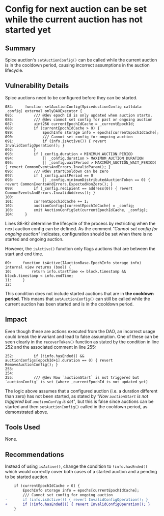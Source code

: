 # Config for next auction can be set while the current auction has not started yet

## Summary

Spice auction's `setAuctionConfig()` can be called while the current auction is in the cooldown period, causing incorrect assumptions in the auction lifecycle.

## Vulnerability Details

Spice auctions need to be configured before they can be started.

```solidity
084:     function setAuctionConfig(SpiceAuctionConfig calldata _config) external onlyDAOExecutor {
085:         /// @dev epoch Id is only updated when auction starts. 
086:         /// @dev cannot set config for past or ongoing auction
087:         uint256 currentEpochIdCache = _currentEpochId;
088:         if (currentEpochIdCache > 0) {
089:             EpochInfo storage info = epochs[currentEpochIdCache];
090:             /// Cannot set config for ongoing auction
091:             if (info.isActive()) { revert InvalidConfigOperation(); }
092:         }
093:         if (_config.duration < MINIMUM_AUCTION_PERIOD 
094:             || _config.duration > MAXIMUM_AUCTION_DURATION
095:             || _config.waitPeriod > MAXIMUM_AUCTION_WAIT_PERIOD) { revert CommonEventsAndErrors.InvalidParam(); }
096:         /// @dev startCooldown can be zero
097:         if (_config.waitPeriod == 0
098:             || _config.minimumDistributedAuctionToken == 0) { revert CommonEventsAndErrors.ExpectedNonZero(); }
099:         if (_config.recipient == address(0)) { revert CommonEventsAndErrors.InvalidAddress(); }
100: 
101:         currentEpochIdCache += 1;
102:         auctionConfigs[currentEpochIdCache] = _config;
103:         emit AuctionConfigSet(currentEpochIdCache, _config);
104:     }
```

Lines 88-92 determine the lifecycle of the process by restricting when the next auction config can be defined. As the comment _"Cannot set config for ongoing auction"_ indicates, configuration should be set when there is no started and ongoing auction.

However, the `isActive()` function only flags auctions that are between the start and end time.

```solidity
09:     function isActive(IAuctionBase.EpochInfo storage info) internal view returns (bool) {
10:         return info.startTime <= block.timestamp && block.timestamp < info.endTime;
11:     }
12: 
```

This condition does not include started auctions that are in **the cooldown period**. This means that `setAuctionConfig()` can still be called while the current auction has been started and is in the cooldown period.

## Impact

Even though these are actions executed from the DAO, an incorrect usage could break the invariant and lead to false assumption. One of these can be seen clearly in the `recoverToken()` function as stated by the condition in line 252 and the associated comment in line 255:

```solidity
252:         if (!info.hasEnded() && auctionConfigs[epochId+1].duration == 0) { revert RemoveAuctionConfig(); }
253:         
254: 
255:         /// @dev Now `auctionStart` is not triggered but `auctionConfig` is set (where _currentEpochId is not updated yet)
```

The logic above assumes that a configured auction (i.e. a duration different than zero) has not been started, as stated by _"Now `auctionStart` is not triggered but `auctionConfig` is set"_, but this is false since auctions can be started and then `setAuctionConfig()` called in the cooldown period, as demonstrated above.

## Tools Used

None.

## Recommendations

Instead of using `isActive()`, change the condition to `!info.hasEnded()` which would correctly cover both cases of a started auction and a pending to be started auction.

```diff
    if (currentEpochIdCache > 0) {
        EpochInfo storage info = epochs[currentEpochIdCache];
        /// Cannot set config for ongoing auction
-       if (info.isActive()) { revert InvalidConfigOperation(); }
+       if (!info.hasEnded()) { revert InvalidConfigOperation(); }
    }
```
